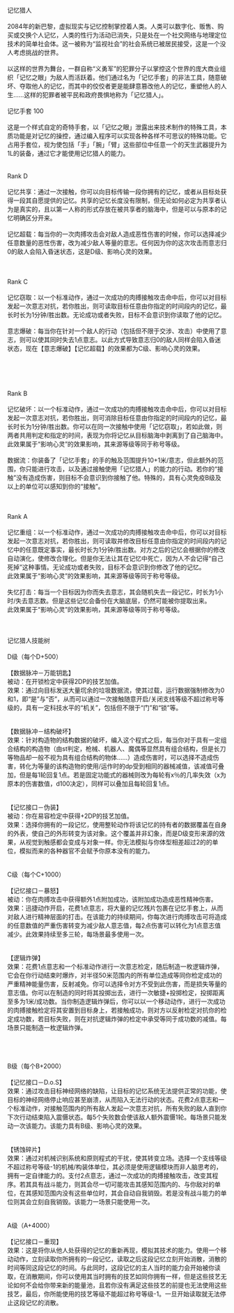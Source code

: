 <title>记忆猎人</title>
<meta name="GENERATOR" content="WinCHM">
<meta http-equiv="Content-Type" content="text/html; charset=gb2312">
<br>记忆猎人
<br>
<br>2084年的新巴黎，虚拟现实与记忆控制掌控着人类。人类可以数字化、贩售、购买或交换个人记忆，人类的性行为活动已消失，只是处在一个社交网络与地理定位技术的简单社会体。这一被称为“监视社会”的社会系统已被居民接受，这是一个没人考虑挑战的世界。
<br>
<br>以这样的世界为舞台，一群自称“义勇军”的犯罪分子以掌控这个世界的庞大商业组织「记忆之眼」为敌人而活跃着。他们通过名为「记忆手套」的非法工具，随意破坏、夺取他人的记忆，而其中的佼佼者更是能肆意篡改他人的记忆，重塑他人的人生……这样的犯罪者被平民和政府畏惧地称为「记忆猎人」。
<br>
<br>记忆手套 100
<br>
<br>这是一个样式自定的奇特手套，以「记忆之眼」泄露出来技术制作的特殊工具，本质功能是对记忆的操控，通过编入程序可以实现各种各样不可思议的特殊功能。它占用手套位，视为使包括「手」「腕」「臂」这些部位中任意一个的天生武器提升为1L的装备，通过它才能使用记忆猎人的能力。
<br>
<br>
<br>Rank D
<br>
<br>记忆共享：通过一次接触，你可以向目标传输一段你拥有的记忆，或者从目标处获得一段其自愿提供的记忆。共享的记忆长度没有限制，但无论如何必定为共享者认为是真实的，且以第一人称的形式存放在被共享者的脑海中，但是可以与原本的记忆明确区分开来。
<br>
<br>记忆超载：每当你的一次肉搏攻击会对敌人造成恶性伤害的时候，你可以选择减少任意数量的恶性伤害，改为减少敌人等量的意志。任何因为你的这次攻击而意志归0的敌人会陷入昏迷状态，这是D级、影响心灵的效果。
<br>
<br>
<br>
<br>Rank C
<br>
<br>记忆窃取：以一个标准动作，通过一次成功的肉搏接触攻击命中后，你可以对目标发起一次意志对抗，若你胜出，则可读取目标任意由你指定的时间段内的记忆，最长时长为1分钟/胜出数。无论成功或者失败，目标不会意识到你读取了他的记忆。
<br>
<br>意志爆破：每当你在针对一个敌人的行动（包括但不限于交涉、攻击）中使用了意志，则可以使其同时失去1点意志。以此方式导致意志归0的敌人同样会陷入昏迷状态，现在【意志爆破】【记忆超载】的效果都为C级、影响心灵的效果。
<br>
<br>
<br>
<br>
<br>
<br>Rank B
<br>
<br>记忆破坏：以一个标准动作，通过一次成功的肉搏接触攻击命中后，你可以对目标发起一次意志对抗，若你胜出，则可消除目标任意由你指定的时间段内的记忆，最长时长为1分钟/胜出数。你可以在同一次接触中使用「记忆窃取」，若如此做，则两者共用判定和指定的时间，表现为你将记忆从目标脑海中剥离到了自己脑海中。
<br>此效果属于“影响心灵”的效果影响，其来源等级等同于称号等级。
<br>
<br>数据流：你装备了「记忆手套」的手的触及范围提升10+1米/意志，但此额外的范围，你只能进行攻击，以及通过接触使用「记忆猎人」的能力的行动。若你的“接触”没有造成伤害，则目标不会意识到你接触了他。特殊的，具有心灵免疫B级及以上的单位可以感知到你的“接触”。
<br>
<br>
<br>
<br>Rank A
<br>
<br>记忆重组：以一个标准动作，通过一次成功的肉搏接触攻击命中后，你可以对目标发起一次意志对抗，若你胜出，则可读取并修改目标任意由你指定的时间段内的记忆中的任意既定事实，最长时长为1分钟/胜出数。对方之后的记忆会根据你的修改自动演化，使修改合理化。但是你无法让其在记忆中死亡，因为人不会记得“自己死掉”这种事情。无论成功或者失败，目标不会意识到你修改了他的记忆。
<br>此效果属于“影响心灵”的效果影响，其来源等级等同于称号等级。
<br>
<br>失忆打击：每当一个目标因为你而失去意志，其会随机失去一段记忆，时长为1小时/失去意志数。但是这些记忆会备份在大脑底层，仍然可能被你提取出来。
<br>此效果属于“影响心灵”的效果影响，其来源等级等同于称号等级。
<br>
<br>
<br>
<br>记忆猎人技能树
<br>
<br>D级（每个D+500）
<br>
<br>【数据脉冲－万能钥匙】
<br>被动：在开锁检定中获得2DP的技艺加值。
<br>效果：通过向目标发送大量坈余的垃圾数据流，使其过载，运行数据强制修改为0和1，即“是”与“否”，从而可以通过一次接触随意开启/关闭支线等级不超过称号等级的，具有一定科技水平的“机关”，包括但不限于“门”和“锁”等。
<br>
<br>
<br>【数据脉冲－结构破坏】
<br>效果：针对构造物的结构数据的破坏，编入这个程式之后，每当你对于具有一定组合结构的构造物（由st判定，枪械、机器人、魔偶等显然具有组合结构，但是长刀等物品却一般不视为具有组合结构的物体……）造成伤害时，可以选择不造成伤害，转化为等量的该构造物的使用/运作时的dp受到相同的器械减值，该减值可叠加，但是每1轮回复1点。若是固定功能式的器械则改为每轮有x％的几率失效（x为原本的伤害数值，d100决定），同样可以叠加且每轮回复1点。
<br>
<br>
<br>【记忆接口－伪装】
<br>被动：你在易容检定中获得+2DP的技艺加值。
<br>效果：选择你拥有的一段记忆，使用整轮动作将该记忆的持有者的数据覆盖在自身的外表，使自己的外形转变为该对象。这个覆盖并非幻象，而是D级变形来源的效果，从视觉到触感都会变成与对象一样。你无法模拟与你体型相差超过2的的单位，模拟而来的各种器官不会赋予你原本没有的能力。
<br>
<br>
<br>C级（每个C+1000）
<br>
<br>【记忆接口－暴怒】
<br>被动：你在肉搏攻击中获得额外1点附加成功，该附加成功造成恶性精神伤害。
<br>效果：迅捷动作开启，花费1点意志，将大量的记忆残片包裹在记忆手套上，从而对敌人进行精神层面的打击。在该能力的持续期间，你每次进行肉搏攻击可将造成的任意数值的严重伤害转变为减少敌人意志值，每2点伤害可以转化为1点意志值减少。此效果持续至多三轮，每场景最多使用一次。
<br>
<br>
<br>【逻辑炸弹】
<br>效果：花费1点意志和一个标准动作进行一次意志检定，随后制造一枚逻辑炸弹，它会在你行动结束时爆炸，对半径50米范围内的所有单位造成等同你检定成功的严重精神能量伤害，反射减免。你可以选择令对方不受到此伤害，而是损失等量的意志值。你可以在制造的同时将其投掷出去，进行一次敏捷+投掷检定，投掷距离至多为1米/成功数。当你制造逻辑炸弹后，你可以以一个移动动作，进行一次成功的肉搏接触检定将其安置到目标身上，若接触成功，则对方以反射检定对抗你的检定成功数，若目标失败，则在对抗逻辑炸弹的检定中承受等同于成功数的减值。每场景只能制造一枚逻辑炸弹。
<br>
<br>
<br>
<br>
<br>B级（每个B+2000）
<br>
<br>【记忆接口－D.o.S】
<br>效果：通过攻击目标神经网络的缺陷，让目标的记忆系统无法提供正常的功能，使目标的神经网络停止响应甚至崩溃，从而陷入无法行动的状态。花费2点意志和一个标准动作，对接触范围内的所有敌人发起一次意志对抗，所有失败的敌人直到你下次行动结束陷入震慑状态。每5个失败数会使该敌人额外震慑1轮。每场景只能发动一次该能力。该能力具有B级、影响心灵的效果。
<br>
<br>
<br>【锈蚀碎片】
<br>效果：通过对机械识别系统和原则程式的干扰，使其转变立场。选择一个支线等级不超过称号等级-1的机械/构装体单位，其必须是使用逻辑模块而非人脑思考的，拥有一定自律能力的。支付2点意志，通过一次成功的肉搏接触攻击，改变其程序。若其具有战斗能力，则其会尽一切可能攻击其感知范围内的、与你敌对的单位，在其感知范围内没有这些单位时，其会自动自我销毁。若是没有战斗能力的单位则其会立刻自我销毁。该能力一场景只能使用一次。
<br>
<br>
<br>A级（A+4000）
<br>
<br>【记忆接口－重现】
<br>效果：这是将你从他人处获得的记忆的重新再现，模拟其技术的能力。使用一个移动动作，立刻读取你所拥有的一段记忆，读取之后这段记忆立刻开始消散，消散的时间等同这段记忆的时间。与此同时，这段记忆的主人当时的能力会开始被你读取，在消散期间，你可以使用其当时拥有的技艺如同你拥有一样，但是这些技艺无论如何不会给你带来新的能量池，且若你没有满足这些技艺的前提也无法使用这些技艺，最后，你所能使用的技艺等级不能超过称号等级-1。一旦开始读取就无法停止这段记忆的消散。
<br>
<br>
<br>